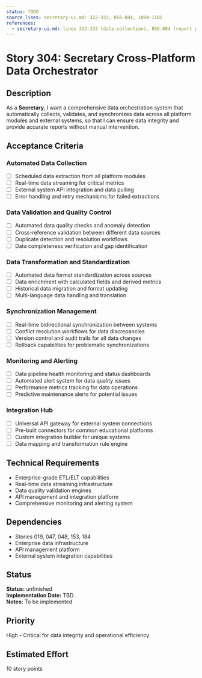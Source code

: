 ```yaml
---
status: TODO
source_lines: secretary-ui.md: 322-333, 856-884, 1094-1101
references:
  - secretary-ui.md: lines 322-333 (data collection), 856-884 (report preparation), 1094-1101 (backup management)
---
```


# Story 304: Secretary Cross-Platform Data Orchestrator

## Description
As a **Secretary**, I want a comprehensive data orchestration system that automatically collects, validates, and synchronizes data across all platform modules and external systems, so that I can ensure data integrity and provide accurate reports without manual intervention.

## Acceptance Criteria

### Automated Data Collection
- [ ] Scheduled data extraction from all platform modules
- [ ] Real-time data streaming for critical metrics
- [ ] External system API integration and data pulling
- [ ] Error handling and retry mechanisms for failed extractions

### Data Validation and Quality Control
- [ ] Automated data quality checks and anomaly detection
- [ ] Cross-reference validation between different data sources
- [ ] Duplicate detection and resolution workflows
- [ ] Data completeness verification and gap identification

### Data Transformation and Standardization
- [ ] Automated data format standardization across sources
- [ ] Data enrichment with calculated fields and derived metrics
- [ ] Historical data migration and format updating
- [ ] Multi-language data handling and translation

### Synchronization Management
- [ ] Real-time bidirectional synchronization between systems
- [ ] Conflict resolution workflows for data discrepancies
- [ ] Version control and audit trails for all data changes
- [ ] Rollback capabilities for problematic synchronizations

### Monitoring and Alerting
- [ ] Data pipeline health monitoring and status dashboards
- [ ] Automated alert system for data quality issues
- [ ] Performance metrics tracking for data operations
- [ ] Predictive maintenance alerts for potential issues

### Integration Hub
- [ ] Universal API gateway for external system connections
- [ ] Pre-built connectors for common educational platforms
- [ ] Custom integration builder for unique systems
- [ ] Data mapping and transformation rule engine

## Technical Requirements
- Enterprise-grade ETL/ELT capabilities
- Real-time data streaming infrastructure
- Data quality validation engines
- API management and integration platform
- Comprehensive monitoring and alerting system

## Dependencies
- Stories 019, 047, 048, 153, 184
- Enterprise data infrastructure
- API management platform
- External system integration capabilities


## Status
**Status:** unfinished  
**Implementation Date:** TBD  
**Notes:** To be implemented
## Priority
High - Critical for data integrity and operational efficiency

## Estimated Effort
10 story points